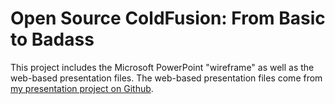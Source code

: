 Open Source ColdFusion: From Basic to Badass
============================================

This project includes the Microsoft PowerPoint "wireframe" as well as the web-based presentation files. The web-based presentation files come from [my presentation project on Github](https://github.com/awayken/presentation).